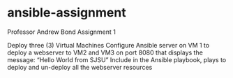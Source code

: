 # ansible-assignment
Professor Andrew Bond Assignment 1

Deploy three (3) Virtual Machines
Configure Ansible server on VM 1 to deploy a webserver to VM2 and VM3 on port 8080 that displays the message: “Hello World from SJSU”
Include in the Ansible playbook, plays to deploy and un-deploy all the webserver resources
